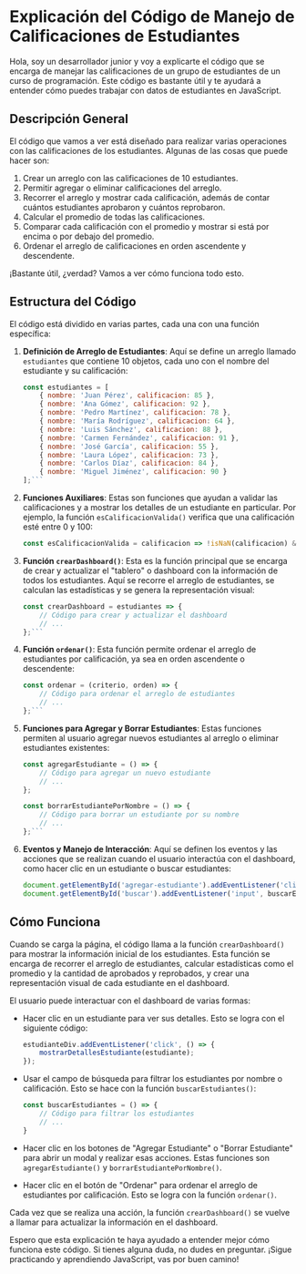 # Explicación del Código de Manejo de Calificaciones de Estudiantes

Hola, soy un desarrollador junior y voy a explicarte el código que se encarga de manejar las calificaciones de un grupo de estudiantes de un curso de programación. Este código es bastante útil y te ayudará a entender cómo puedes trabajar con datos de estudiantes en JavaScript.

## Descripción General

El código que vamos a ver está diseñado para realizar varias operaciones con las calificaciones de los estudiantes. Algunas de las cosas que puede hacer son:

1. Crear un arreglo con las calificaciones de 10 estudiantes.
2. Permitir agregar o eliminar calificaciones del arreglo.
3. Recorrer el arreglo y mostrar cada calificación, además de contar cuántos estudiantes aprobaron y cuántos reprobaron.
4. Calcular el promedio de todas las calificaciones.
5. Comparar cada calificación con el promedio y mostrar si está por encima o por debajo del promedio.
6. Ordenar el arreglo de calificaciones en orden ascendente y descendente.

¡Bastante útil, ¿verdad? Vamos a ver cómo funciona todo esto.

## Estructura del Código

El código está dividido en varias partes, cada una con una función específica:

1. **Definición de Arreglo de Estudiantes**: Aquí se define un arreglo llamado `estudiantes` que contiene 10 objetos, cada uno con el nombre del estudiante y su calificación:

      ```javascript
      const estudiantes = [
          { nombre: 'Juan Pérez', calificacion: 85 },
          { nombre: 'Ana Gómez', calificacion: 92 },
          { nombre: 'Pedro Martínez', calificacion: 78 },
          { nombre: 'María Rodríguez', calificacion: 64 },
          { nombre: 'Luis Sánchez', calificacion: 88 },
          { nombre: 'Carmen Fernández', calificacion: 91 },
          { nombre: 'José García', calificacion: 55 },
          { nombre: 'Laura López', calificacion: 73 },
          { nombre: 'Carlos Díaz', calificacion: 84 },
          { nombre: 'Miguel Jiménez', calificacion: 90 }
      ];```

2. **Funciones Auxiliares**: Estas son funciones que ayudan a validar las calificaciones y a mostrar los detalles de un estudiante en particular. Por ejemplo, la función `esCalificacionValida()` verifica que una calificación esté entre 0 y 100:

      ```javascript
      const esCalificacionValida = calificacion => !isNaN(calificacion) && calificacion >= 0 && calificacion <= 100;

3. **Función `crearDashboard()`**: Esta es la función principal que se encarga de crear y actualizar el "tablero" o dashboard con la información de todos los estudiantes. Aquí se recorre el arreglo de estudiantes, se calculan las estadísticas y se genera la representación visual:

   ```javascript
   const crearDashboard = estudiantes => {
       // Código para crear y actualizar el dashboard
       // ...
   };```

4. **Función `ordenar()`**: Esta función permite ordenar el arreglo de estudiantes por calificación, ya sea en orden ascendente o descendente:

   ```javascript
   const ordenar = (criterio, orden) => {
       // Código para ordenar el arreglo de estudiantes
       // ...
   };```

5. **Funciones para Agregar y Borrar Estudiantes**: Estas funciones permiten al usuario agregar nuevos estudiantes al arreglo o eliminar estudiantes existentes:

   ```javascript
   const agregarEstudiante = () => {
       // Código para agregar un nuevo estudiante
       // ...
   };

   const borrarEstudiantePorNombre = () => {
       // Código para borrar un estudiante por su nombre
       // ...
   };```

6. **Eventos y Manejo de Interacción**: Aquí se definen los eventos y las acciones que se realizan cuando el usuario interactúa con el dashboard, como hacer clic en un estudiante o buscar estudiantes:

   ```javascript
   document.getElementById('agregar-estudiante').addEventListener('click', () => mostrarModal('agregar'));
   document.getElementById('buscar').addEventListener('input', buscarEstudiantes);
   ```

## Cómo Funciona

Cuando se carga la página, el código llama a la función `crearDashboard()` para mostrar la información inicial de los estudiantes. Esta función se encarga de recorrer el arreglo de estudiantes, calcular estadísticas como el promedio y la cantidad de aprobados y reprobados, y crear una representación visual de cada estudiante en el dashboard.

El usuario puede interactuar con el dashboard de varias formas:

- Hacer clic en un estudiante para ver sus detalles. Esto se logra con el siguiente código:

  ```javascript
  estudianteDiv.addEventListener('click', () => {
      mostrarDetallesEstudiante(estudiante);
  });
  ```

- Usar el campo de búsqueda para filtrar los estudiantes por nombre o calificación. Esto se hace con la función `buscarEstudiantes()`:

  ```javascript
  const buscarEstudiantes = () => {
      // Código para filtrar los estudiantes
      // ...
  }
  
- Hacer clic en los botones de "Agregar Estudiante" o "Borrar Estudiante" para abrir un modal y realizar esas acciones. Estas funciones son `agregarEstudiante()` y `borrarEstudiantePorNombre()`.

- Hacer clic en el botón de "Ordenar" para ordenar el arreglo de estudiantes por calificación. Esto se logra con la función `ordenar()`.

Cada vez que se realiza una acción, la función `crearDashboard()` se vuelve a llamar para actualizar la información en el dashboard.

Espero que esta explicación te haya ayudado a entender mejor cómo funciona este código. Si tienes alguna duda, no dudes en preguntar. ¡Sigue practicando y aprendiendo JavaScript, vas por buen camino!
